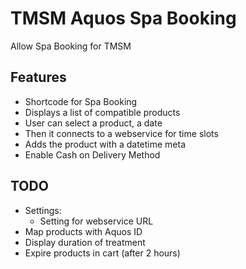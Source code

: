 TMSM Aquos Spa Booking
======================

Allow Spa Booking for TMSM

Features
-----------

* Shortcode for Spa Booking
* Displays a list of compatible products
* User can select a product, a date
* Then it connects to a webservice for time slots
* Adds the product with a datetime meta
* Enable Cash on Delivery Method

TODO
----

* Settings:
    * Setting for webservice URL
* Map products with Aquos ID
* Display duration of treatment
* Expire products in cart (after 2 hours)
